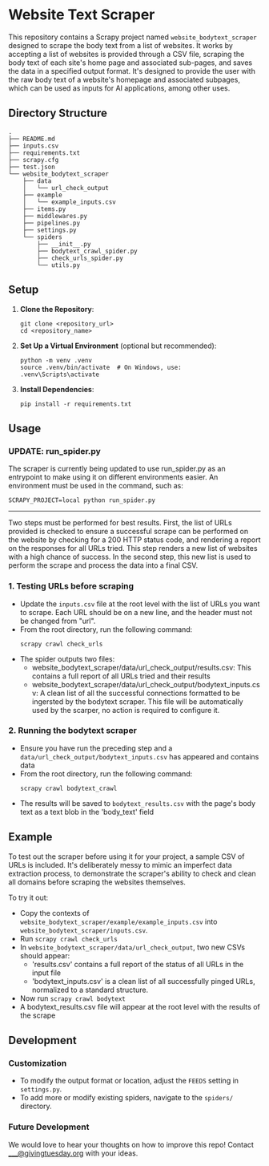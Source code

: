 # Website Text Scraper

This repository contains a Scrapy project named `website_bodytext_scraper` designed to scrape the body text from a list of websites. It works by accepting a list of websites is provided through a CSV file, scraping the body text of each site's home page and associated sub-pages, and saves the data in a specified output format. It's designed to provide the user with the raw body text of a website's homepage and associated subpages, which can be used as inputs for AI applications, among other uses.


## Directory Structure

```
.
├── README.md
├── inputs.csv
├── requirements.txt
├── scrapy.cfg
├── test.json
└── website_bodytext_scraper
    ├── data
    │   └── url_check_output
    ├── example
    │   └── example_inputs.csv
    ├── items.py
    ├── middlewares.py
    ├── pipelines.py
    ├── settings.py
    └── spiders
        ├── __init__.py
        ├── bodytext_crawl_spider.py
        ├── check_urls_spider.py
        └── utils.py

```

## Setup

1. **Clone the Repository**:
   ```
   git clone <repository_url>
   cd <repository_name>
   ```

2. **Set Up a Virtual Environment** (optional but recommended):
   ```
   python -m venv .venv
   source .venv/bin/activate  # On Windows, use: .venv\Scripts\activate
   ```

3. **Install Dependencies**:
   ```
   pip install -r requirements.txt
   ```

## Usage

### UPDATE: run_spider.py

The scraper is currently being updated to use run_spider.py as an entrypoint to make using it on different environments easier. An environment must be used in the command, such as:

`SCRAPY_PROJECT=local python run_spider.py`

----------------------------------------------------

Two steps must be performed for best results. First, the list of URLs provided is checked to ensure a successful scrape can be performed on the website by checking for a 200 HTTP status code, and rendering a report on the responses for all URLs tried. This step renders a new list of websites with a high chance of success. In the second step, this new list is used to perform the scrape and process the data into a final CSV. 

### 1. Testing URLs before scraping

   - Update the `inputs.csv` file at the root level with the list of URLs you want to scrape. Each URL should be on a new line, and the header must not be changed from "url".
   - From the root directory, run the following command:
     ```
     scrapy crawl check_urls
     ```
   - The spider outputs two files:
      - website_bodytext_scraper/data/url_check_output/results.csv: This contains a full report of all URLs tried and their results 
      - website_bodytext_scraper/data/url_check_output/bodytext_inputs.csv: A clean list of all the successful connections formatted to be ingersted by the bodytext scraper. This file will be automatically used by the scarper, no action is required to configure it.
      

### 2. Running the bodytext scraper
   - Ensure you have run the preceding step and a `data/url_check_output/bodytext_inputs.csv` has appeared and contains data
   - From the root directory, run the following command:
     ```
     scrapy crawl bodytext_crawl
     ```
   - The results will be saved to `bodytext_results.csv` with the page's body text as a text blob in the 'body_text' field

## Example

To test out the scraper before using it for your project, a sample CSV of URLs is included. It's deliberately messy to mimic an imperfect data extraction process, to demonstrate the scraper's ability to check and clean all domains before scraping the websites themselves.

To try it out:
- Copy the contexts of `website_bodytext_scraper/example/example_inputs.csv` into `website_bodytext_scraper/inputs.csv`. 
- Run `scrapy crawl check_urls`
- In `website_bodytext_scraper/data/url_check_output`, two new CSVs should appear:
   - 'results.csv' contains a full report of the status of all URLs in the input file
   - 'bodytext_inputs.csv' is a clean list of all successfully pinged URLs, normalized to a standard structure. 
- Now run `scrapy crawl bodytext`
- A bodytext_results.csv file will appear at the root level with the results of the scrape


## Development

### Customization

- To modify the output format or location, adjust the `FEEDS` setting in `settings.py`.
- To add more or modify existing spiders, navigate to the `spiders/` directory.

### Future Development

We would love to hear your thoughts on how to improve this repo! Contact ___@givingtuesday.org with your ideas.
